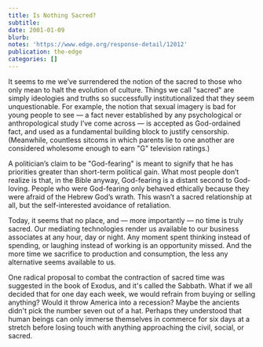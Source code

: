```yaml
---
title: Is Nothing Sacred?
subtitle:
date: 2001-01-09
blurb:
notes: 'https://www.edge.org/response-detail/12012'
publication: the-edge
categories: []
---
```


It seems to me we’ve surrendered the notion of the sacred to those who only mean to halt the evolution of culture. Things we call "sacred" are simply ideologies and truths so successfully institutionalized that they seem unquestionable. For example, the notion that sexual imagery is bad for young people to see — a fact never established by any psychological or anthropological study I’ve come across — is accepted as God-ordained fact, and used as a fundamental building block to justify censorship. (Meanwhile, countless sitcoms in which parents lie to one another are considered wholesome enough to earn "G" television ratings.)

A politician’s claim to be "God-fearing" is meant to signify that he has priorities greater than short-term political gain. What most people don’t realize is that, in the Bible anyway, God-fearing is a distant second to God-loving. People who were God-fearing only behaved ethically because they were afraid of the Hebrew God’s wrath. This wasn’t a sacred relationship at all, but the self-interested avoidance of retaliation.

Today, it seems that no place, and — more importantly — no time is truly sacred. Our mediating technologies render us available to our business associates at any hour, day or night. Any moment spent thinking instead of spending, or laughing instead of working is an opportunity missed. And the more time we sacrifice to production and consumption, the less any alternative seems available to us.

One radical proposal to combat the contraction of sacred time was suggested in the book of Exodus, and it's called the Sabbath. What if we all decided that for one day each week, we would refrain from buying or selling anything? Would it throw America into a recession? Maybe the ancients didn't pick the number seven out of a hat. Perhaps they understood that human beings can only immerse themselves in commerce for six days at a stretch before losing touch with anything approaching the civil, social, or sacred.
